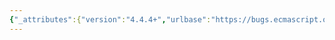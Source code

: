 ```yaml
---
{"_attributes":{"version":"4.4.4+","urlbase":"https://bugs.ecmascript.org/","maintainer":"dherman@mozilla.com"},"bug":{"bug_id":979,"creation_ts":"2012-11-21 12:30:00 -0800","short_desc":"9.1.{5.6.7}: \"posInt\"","delta_ts":"2013-03-08 14:44:18 -0800","product":"Draft for 6th Edition","component":"editorial issue","version":"Rev 11: October 26, 2012 Draft","rep_platform":"All","op_sys":"All","bug_status":"RESOLVED","resolution":"FIXED","priority":"Normal","bug_severity":"normal","everconfirmed":true,"reporter":{"uid":"jmdyck","name":"Michael Dyck"},"assigned_to":{"uid":"allen","name":"Allen Wirfs-Brock"},"long_desc":[{"commentid":2483,"comment_count":0,"who":{"uid":"jmdyck","name":"Michael Dyck"},"bug_when":"2012-11-21 12:30:26 -0800","thetext":"In each of:\n    9.1.5 ToInt32: (Signed 32 Bit Integer)\n    9.1.6 ToUint32: (Unsigned 32 Bit Integer)\n    9.1.7 ToUint16: (Unsigned 16 Bit Integer)\nstep 4 says:\n    Let posInt be sign(number) * floor(abs(number)).\n\nThe metavariable name 'posInt' suggests that the number bound to it is always positive, but it could be negative.\n\nChange the name to just \"int\"?"},{"commentid":2487,"comment_count":1,"who":{"uid":"allen","name":"Allen Wirfs-Brock"},"bug_when":"2012-11-21 15:43:09 -0800","thetext":"corrected in rev 12 editor's draft"},{"commentid":2663,"comment_count":2,"who":{"uid":"allen","name":"Allen Wirfs-Brock"},"bug_when":"2012-11-23 09:45:45 -0800","thetext":"corrected in rev 12, Nov. 22, 2012 draft"},{"commentid":2779,"comment_count":3,"who":{"uid":"jmdyck","name":"Michael Dyck"},"bug_when":"2012-11-24 23:17:14 -0800","thetext":"You missed one: 9.1.7 / step 5."},{"commentid":3266,"comment_count":4,"who":{"uid":"allen","name":"Allen Wirfs-Brock"},"bug_when":"2013-03-02 10:59:22 -0800","thetext":"corrected in rev 14 editor's draft"},{"commentid":3343,"comment_count":5,"who":{"uid":"allen","name":"Allen Wirfs-Brock"},"bug_when":"2013-03-08 14:44:18 -0800","thetext":"in Rev 14 draft"}]}}
---
```

